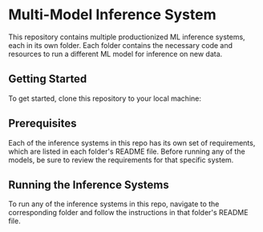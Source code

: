 # Multi-Model Inference System
This repository contains multiple productionized ML inference systems, each in its own folder. Each folder contains the necessary code and resources to run a different ML model for inference on new data.

## Getting Started
To get started, clone this repository to your local machine:

## Prerequisites
Each of the inference systems in this repo has its own set of requirements, which are listed in each folder's README file. Before running any of the models, be sure to review the requirements for that specific system.

## Running the Inference Systems
To run any of the inference systems in this repo, navigate to the corresponding folder and follow the instructions in that folder's README file.
